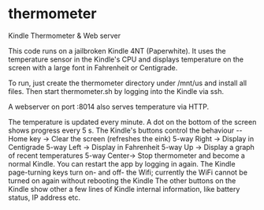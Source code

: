 thermometer
===========

Kindle Thermometer &amp; Web server

This code runs on a jailbroken Kindle 4NT (Paperwhite). It uses the temperature sensor in the Kindle's CPU and displays temperature on the screen with a large font in Fahrenheit or Centigrade.

To run, just create the thermometer directory under /mnt/us and install all files. Then start thermometer.sh by logging into the Kindle via ssh.

A webserver on port :8014 also serves temperature via HTTP.

The temperature is updated every minute. A dot on the bottom of the screen shows progress every 5 s. The Kindle's buttons control the behaviour -- 
Home key    -> Clear the screen (refreshes the eink)
5-way Right -> Display in Centigrade
5-way Left  -> Display in Fahrenheit
5-way Up    -> Display a graph of recent temperatures
5-way Center-> Stop thermometer and become a normal Kindle. You can restart the app by logging in again.
The Kindle page-turning keys turn on- and off- the Wifi; currently the WiFi cannot be turned on again without rebooting the Kindle
The other buttons on the Kindle show other a few lines of Kindle internal information, like battery status, IP address etc.



